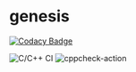 # genesis

[![Codacy Badge](https://api.codacy.com/project/badge/Grade/ded6b8c1739c497482e854af7d5e05f4)](https://app.codacy.com/manual/99002568/genesis?utm_source=github.com&utm_medium=referral&utm_content=99002568/genesis&utm_campaign=Badge_Grade_Dashboard)

![C/C++ CI](https://github.com/99002568/genesis/workflows/C/C++%20CI/badge.svg)
![cppcheck-action](https://github.com/99002568/genesis/workflows/cppcheck-action/badge.svg)
